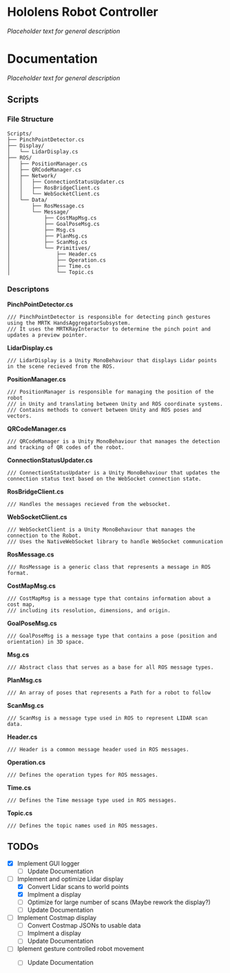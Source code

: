 # Hololens Robot Controller

*Placeholder text for general description*

# Documentation

*Placeholder text for general description*

## Scripts

### File Structure

	Scripts/
	├── PinchPointDetector.cs
	├── Display/
	│   └── LidarDisplay.cs
	├── ROS/
	│   ├── PositionManager.cs
	│   ├── QRCodeManager.cs
	│   ├── Network/
	│   │   ├── ConnectionStatusUpdater.cs
	│   │   ├── RosBridgeClient.cs
	│   │   └── WebSocketClient.cs
	│   └── Data/
	│       ├── RosMessage.cs
	│       └── Message/
	│           ├── CostMapMsg.cs
	│           ├── GoalPoseMsg.cs
	│           ├── Msg.cs
	│           ├── PlanMsg.cs
	│           ├── ScanMsg.cs
	│           └── Primitives/
	│               ├── Header.cs
	│               ├── Operation.cs
	│               ├── Time.cs
	│               └── Topic.cs

### Descriptons

**PinchPointDetector.cs**

	/// PinchPointDetector is responsible for detecting pinch gestures using the MRTK HandsAggregatorSubsystem.
	/// It uses the MRTKRayInteractor to determine the pinch point and updates a preview pointer.

**LidarDisplay.cs**

    /// LidarDisplay is a Unity MonoBehaviour that displays Lidar points in the scene recieved from the ROS.

**PositionManager.cs**

	/// PositionManager is responsible for managing the position of the robot 
 	/// in Unity and translating between Unity and ROS coordinate systems.
	/// Contains methods to convert between Unity and ROS poses and vectors.

**QRCodeManager.cs**

	/// QRCodeManager is a Unity MonoBehaviour that manages the detection and tracking of QR codes of the robot.

**ConnectionStatusUpdater.cs**

	/// ConnectionStatusUpdater is a Unity MonoBehaviour that updates the connection status text based on the WebSocket connection state.

**RosBridgeClient.cs**

    /// Handles the messages recieved from the websocket.

**WebSocketClient.cs**

    /// WebSocketClient is a Unity MonoBehaviour that manages the connection to the Robot.
    /// Uses the NativeWebSocket library to handle WebSocket communication

**RosMessage.cs**

    /// RosMessage is a generic class that represents a message in ROS format.

**CostMapMsg.cs**

    /// CostMapMsg is a message type that contains information about a cost map,
    /// including its resolution, dimensions, and origin.

**GoalPoseMsg.cs**

    /// GoalPoseMsg is a message type that contains a pose (position and orientation) in 3D space.

**Msg.cs**

    /// Abstract class that serves as a base for all ROS message types.

**PlanMsg.cs**

    /// An array of poses that represents a Path for a robot to follow

**ScanMsg.cs** 

    /// ScanMsg is a message type used in ROS to represent LIDAR scan data.

**Header.cs**
   
    /// Header is a common message header used in ROS messages.

**Operation.cs**


    /// Defines the operation types for ROS messages.

**Time.cs**

	/// Defines the Time message type used in ROS messages.

**Topic.cs**

    /// Defines the topic names used in ROS messages.
 
## TODOs
 - [x] Implement GUI logger
	 - [ ] Update Documentation
 - [ ] Implement and optimize Lidar display
	 - [x] Convert Lidar scans to world points
	 - [x] Implment a display
  	 - [ ] Optimize for large number of scans (Maybe rework the display?)
	 - [ ] Update Documentation
 - [ ] Implement Costmap display
	 - [ ] Convert Costmap JSONs to usable data
	 - [ ] Implment a display
	 - [ ] Update Documentation
 - [ ] Iplement gesture controlled robot movement
	 - [ ] Update Documentation

